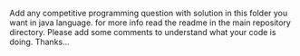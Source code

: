 Add any competitive programming question with solution in this folder you want in java language. for more info read the readme in the main repository directory.
Please add some comments to understand what your code is doing.
Thanks...